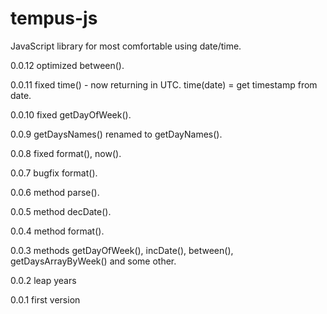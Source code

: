 tempus-js
=========

JavaScript library for most comfortable using date/time.

0.0.12
optimized between().

0.0.11
fixed time() - now returning in UTC.
time(date) = get timestamp from date.

0.0.10
fixed getDayOfWeek().

0.0.9
getDaysNames() renamed to getDayNames().

0.0.8
fixed format(), now().

0.0.7
bugfix format().

0.0.6
method parse().

0.0.5
method decDate().

0.0.4
method format().

0.0.3
methods getDayOfWeek(), incDate(), between(), getDaysArrayByWeek() and some other.

0.0.2
leap years

0.0.1
first version